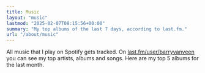 ```yaml
---
title: Music
layout: "music"
lastmod: "2025-02-07T08:15:56+00:00"
summary: "My top albums of the last 7 days, according to last.fm."
url: "/about/music"
---
```

All music that I play on Spotify gets tracked. On [last.fm/user/barryvanveen](https://www.last.fm/user/Barryvanveen) you can see my top artists, albums and songs. Here are my top 5 albums for the last month.